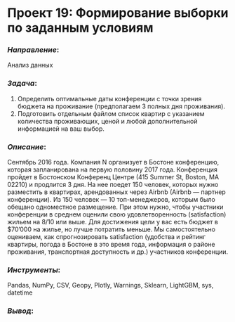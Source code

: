 # Проект 19: Формирование выборки по заданным условиям

### *Направление*: 
Анализ данных

### *Задача*: 
1. Определить оптимальные даты конференции с точки зрения бюджета на проживание (предполагаем 3 полных дня проживания). 
2. Подготовить отдельным файлом список квартир с указанием количества проживающих, ценой и любой дополнительной информацией на ваш выбор.

### *Описание*:
Сентябрь 2016 года. Компания N организует в Бостоне конференцию, которая запланирована на первую половину 2017 года. Конференция пройдет в Бостонском Конференц Центре (415 Summer St, Boston, MA 02210) и продлится 3 дня. На нее поедет 150 человек, которых нужно разместить в квартирах, арендованных через Airbnb (Airbnb ― партнер конференции). Из 150 человек ― 10 топ-менеджеров, которым было обещано одноместное размещение. При этом нужно, чтобы участники конференции в среднем оценили свою удовлетворенность (satisfaction) жильем на 8/10 или выше. Для достижения цели у вас есть бюджет в $70’000 на жилье, но лучше потратить меньше. Мы самостоятельно оцениваем, как спрогнозировать satisfaction (удобства и рейтинг квартиры, погода в Бостоне в это время года, информация о районе проживания, транспортная доступность и др.) участников конференции. 

### *Инструменты*: 
Pandas, NumPy, CSV, Geopy, Plotly, Warnings, Sklearn, LightGBM, sys, datetime

### *Вывод*:
